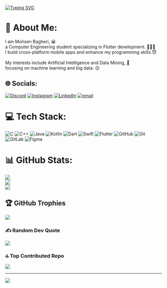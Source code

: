 [![Typing SVG](https://readme-typing-svg.demolab.com?font=Fira+Code&weight=600&duration=3000&pause=2000&color=16F742&multiline=true&width=435&height=90&lines=Welcome+to+My+Page;I'm+Mohsen+Bagheri;I'm+Flutter+Developer+)](https://git.io/typing-svg)


# 💫 About Me:
I am Mohsen Bagheri, 😀<br>a Computer Engineering student specializing in Flutter development. 🧑🏻‍💻<br>I build cross-platform mobile apps and enhance my programming skills.😈<br><br>My interests include Artificial Intelligence and Data Mining, 🤖<br>focusing on machine learning and big data. 😌<br>


## 🌐 Socials:
[![Discord](https://img.shields.io/badge/Discord-%237289DA.svg?logo=discord&logoColor=white)](https://discord.gg/TheRoot_Directory) [![Instagram](https://img.shields.io/badge/Instagram-%23E4405F.svg?logo=Instagram&logoColor=white)](https://instagram.com/theroot_directory) [![LinkedIn](https://img.shields.io/badge/LinkedIn-%230077B5.svg?logo=linkedin&logoColor=white)](https://linkedin.com/in/TheRootDirectory) [![email](https://img.shields.io/badge/Email-D14836?logo=gmail&logoColor=white)](mailto:TheRoot_Directory@outlook.com) 

# 💻 Tech Stack:
![C](https://img.shields.io/badge/c-%2300599C.svg?style=for-the-badge&logo=c&logoColor=white) ![C++](https://img.shields.io/badge/c++-%2300599C.svg?style=for-the-badge&logo=c%2B%2B&logoColor=white) ![Java](https://img.shields.io/badge/java-%23ED8B00.svg?style=for-the-badge&logo=openjdk&logoColor=white) ![Kotlin](https://img.shields.io/badge/kotlin-%237F52FF.svg?style=for-the-badge&logo=kotlin&logoColor=white) ![Dart](https://img.shields.io/badge/dart-%230175C2.svg?style=for-the-badge&logo=dart&logoColor=white) ![Swift](https://img.shields.io/badge/swift-F54A2A?style=for-the-badge&logo=swift&logoColor=white) ![Flutter](https://img.shields.io/badge/Flutter-%2302569B.svg?style=for-the-badge&logo=Flutter&logoColor=white) ![GitHub](https://img.shields.io/badge/github-%23121011.svg?style=for-the-badge&logo=github&logoColor=white) ![Git](https://img.shields.io/badge/git-%23F05033.svg?style=for-the-badge&logo=git&logoColor=white) ![GitLab](https://img.shields.io/badge/gitlab-%23181717.svg?style=for-the-badge&logo=gitlab&logoColor=white) ![Figma](https://img.shields.io/badge/figma-%23F24E1E.svg?style=for-the-badge&logo=figma&logoColor=white)
# 📊 GitHub Stats:
![](https://github-readme-stats.vercel.app/api?username=TheRootDirectory025&theme=blue-green&hide_border=false&include_all_commits=true&count_private=false)<br/>
![](https://nirzak-streak-stats.vercel.app/?user=TheRootDirectory025&theme=blue-green&hide_border=false)<br/>
![](https://github-readme-stats.vercel.app/api/top-langs/?username=TheRootDirectory025&theme=blue-green&hide_border=false&include_all_commits=true&count_private=false&layout=compact)

## 🏆 GitHub Trophies
![](https://github-profile-trophy.vercel.app/?username=TheRootDirectory025&theme=radical&no-frame=false&no-bg=false&margin-w=4)

### ✍️ Random Dev Quote
![](https://quotes-github-readme.vercel.app/api?type=horizontal&theme=radical)

### 🔝 Top Contributed Repo
![](https://github-contributor-stats.vercel.app/api?username=TheRootDirectory025&limit=5&theme=blue-green&combine_all_yearly_contributions=true)

---
[![](https://visitcount.itsvg.in/api?id=TheRootDirectory025&icon=10&color=13)](https://visitcount.itsvg.in)

<!-- Proudly created with GPRM ( https://gprm.itsvg.in ) -->
